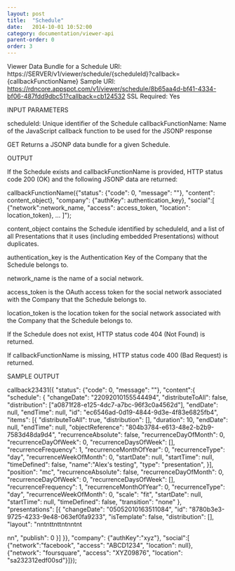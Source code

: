 ```yaml
---
layout: post
title:  "Schedule"
date:   2014-10-01 10:52:00
category: documentation/viewer-api
parent-order: 0
order: 3
---
```


Viewer Data Bundle for a Schedule
URI: https://SERVER/v1/viewer/schedule/{scheduleId}?callback={callbackFunctionName}
Sample URI: https://rdncore.appspot.com/v1/viewer/schedule/8b65aa4d-bf41-4334-bf06-487fdd9dbc51?callback=cb124532
SSL Required: Yes

INPUT PARAMETERS

scheduleId: Unique identifier of the Schedule
callbackFunctionName: Name of the JavaScript callback function to be used for the JSONP response

 

GET
Returns a JSONP data bundle for a given Schedule.

OUTPUT

If the Schedule exists and callbackFunctionName is provided, HTTP status code 200 (OK) and the following JSONP data are returned:

callbackFunctionName({"status": {"code": 0, "message": ""}, "content": content_object}, "company": {"authKey": authentication_key}, "social":[ {"network":network_name, "access": access_token, "location": location_token}, ... ]");

content_object contains the Schedule identified by scheduleId, and a list of all Presentations that it uses (including embedded Presentations) without duplicates.

authentication_key is the Authentication Key of the Company that the Schedule belongs to.

network_name is the name of a social network.

access_token is the OAuth access token for the social network associated with the Company that the Schedule belongs to.

location_token is the location token for the social network associated with the Company that the Schedule belongs to.

If the Schedule does not exist, HTTP status code 404 (Not Found) is returned.

If callbackFunctionName is missing, HTTP status code 400 (Bad Request) is returned.

SAMPLE OUTPUT

callback23431({ "status": {"code": 0, "message": ""}, "content":{
"schedule": {
"changeDate": "22092010155544494",
"distributeToAll": false,
"distribution": ["a0871f28-e125-4dc7-a7bc-96f3c0a4562d"],
"endDate": null,
"endTime": null,
"id": "ec6546ad-0d19-4844-9d3e-4f83e6825fb4",
"items": [{
"distributeToAll": true,
"distribution": [],
"duration": 10,
"endDate": null,
"endTime": null,
"objectReference": "804b3784-e613-48e2-b2b9-7583d48da9d4",
"recurrenceAbsolute": false,
"recurrenceDayOfMonth": 0,
"recurrenceDayOfWeek": 0,
"recurrenceDaysOfWeek": [],
"recurrenceFrequency": 1,
"recurrenceMonthOfYear": 0,
"recurrenceType": "day",
"recurrenceWeekOfMonth": 0,
"startDate": null,
"startTime": null,
"timeDefined": false,
"name":"Alex's testing",
"type": "presentation",
}],
"position": "mc",
"recurrenceAbsolute": false,
"recurrenceDayOfMonth": 0,
"recurrenceDayOfWeek": 0,
"recurrenceDaysOfWeek": [],
"recurrenceFrequency": 1,
"recurrenceMonthOfYear": 0,
"recurrenceType": "day",
"recurrenceWeekOfMonth": 0,
"scale": "fit",
"startDate": null,
"startTime": null,
"timeDefined": false,
"transition": "none"
},
"presentations": [{
"changeDate": "05052010163511084",
"id": "8780b3e3-9725-4233-9e48-063ef0fa9233",
"isTemplate": false,
"distribution": [],
"layout": "<!DOCTYPE HTML PUBLIC "-//W3C//DTD HTML 4.01 Transitional//EN">n<html>nt<head>ntt<meta http-equiv="content-type" content="text/html;
charset=UTF-8">ntt<title></title>nt</head>nnt<body style="height:1080px;width:1920px; margin: 0; overflow: hidden;" >nt
<div id="ph0" style="width:1360px;height:768px;left:0px;top:0px;z-index:0;position:absolute;overflow:hidden;"></div>
<div id="ph1" style="width:1920px;height:1080px;left:0px;top:0px;z-index:1;position:absolute;
overflow:hidden;"></div><div id="ph2" style="width:1920px;height:1080px;left:0px;top:0px;z-index:1;position:absolute;overflow:hidden;"></div>
<div id="ph3" style="width:1920px;height:1080px;left:0px;top:0px;z-index:1;position:absolute;overflow:hidden;"></div></body>n</html>n",
"publish": 0
}]
}}, "company": {"authKey":"xyz"}, "social":[ {"network":"facebook", "access": "ABCD1234", "location": null}, {"network": "foursquare", "access": "XYZ09876", "location": "sa232312edf00sd"}]});